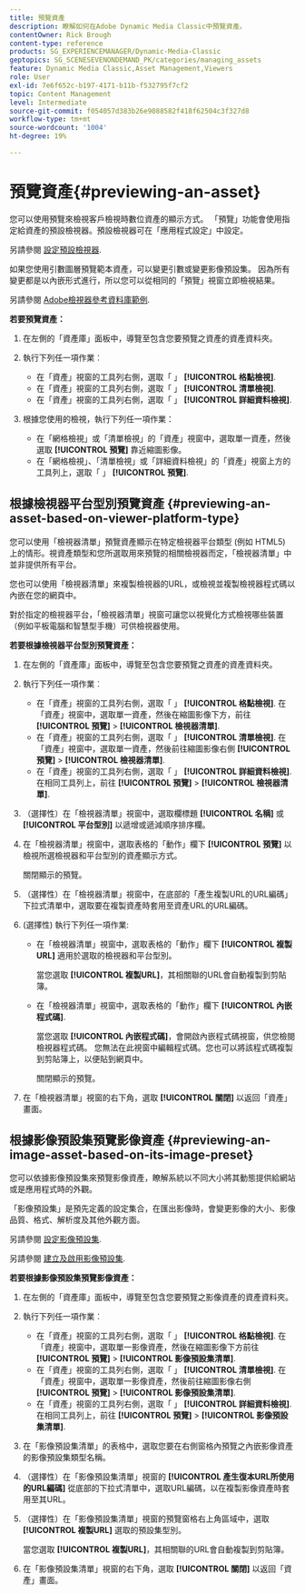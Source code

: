 ```yaml
---
title: 預覽資產
description: 瞭解如何在Adobe Dynamic Media Classic中預覽資產。
contentOwner: Rick Brough
content-type: reference
products: SG_EXPERIENCEMANAGER/Dynamic-Media-Classic
geptopics: SG_SCENESEVENONDEMAND_PK/categories/managing_assets
feature: Dynamic Media Classic,Asset Management,Viewers
role: User
exl-id: 7e6f652c-b197-4171-b11b-f532795f7cf2
topic: Content Management
level: Intermediate
source-git-commit: f054057d383b26e9088582f418f62504c3f327d8
workflow-type: tm+mt
source-wordcount: '1004'
ht-degree: 19%

---
```


# 預覽資產{#previewing-an-asset}

您可以使用預覽來檢視客戶檢視時數位資產的顯示方式。 「預覽」功能會使用指定給資產的預設檢視器。預設檢視器可在「應用程式設定」中設定。

另請參閱 [設定預設檢視器](application-setup.md#configuring_default_viewers).

如果您使用引數圖層預覽範本資產，可以變更引數或變更影像預設集。 因為所有變更都是以內嵌形式進行，所以您可以從相同的「預覽」視窗立即檢視結果。

另請參閱 [Adobe檢視器參考資料庫範例](https://landing.adobe.com/en/na/dynamic-media/ctir-2755/live-demos.html).

**若要預覽資產：**

1. 在左側的「資產庫」面板中，導覽至包含您要預覽之資產的資產資料夾。
1. 執行下列任一項作業︰

   * 在「資產」視窗的工具列右側，選取「 」 **[!UICONTROL 格點檢視]**.
   * 在「資產」視窗的工具列右側，選取「 」 **[!UICONTROL 清單檢視]**.
   * 在「資產」視窗的工具列右側，選取「 」 **[!UICONTROL 詳細資料檢視]**.

1. 根據您使用的檢視，執行下列任一項作業：

   * 在「網格檢視」或「清單檢視」的「資產」視窗中，選取單一資產，然後選取 **[!UICONTROL 預覽]** 靠近縮圖影像。
   * 在「網格檢視」、「清單檢視」或「詳細資料檢視」的「資產」視窗上方的工具列上，選取「 」 **[!UICONTROL 預覽]**.

## 根據檢視器平台型別預覽資產 {#previewing-an-asset-based-on-viewer-platform-type}

您可以使用「檢視器清單」預覽資產顯示在特定檢視器平台類型 (例如 HTML5) 上的情形。視資產類型和您所選取用來預覽的相關檢視器而定，「檢視器清單」中並非提供所有平台。

您也可以使用「檢視器清單」來複製檢視器的URL，或檢視並複製檢視器程式碼以內嵌在您的網頁中。

對於指定的檢視器平台，「檢視器清單」視窗可讓您以視覺化方式檢視哪些裝置（例如平板電腦和智慧型手機）可供檢視器使用。

**若要根據檢視器平台型別預覽資產：**

1. 在左側的「資產庫」面板中，導覽至包含您要預覽之資產的資產資料夾。
1. 執行下列任一項作業︰

   * 在「資產」視窗的工具列右側，選取「 」 **[!UICONTROL 格點檢視]**. 在「資產」視窗中，選取單一資產，然後在縮圖影像下方，前往 **[!UICONTROL 預覽]** > **[!UICONTROL 檢視器清單]**.
   * 在「資產」視窗的工具列右側，選取「 」 **[!UICONTROL 清單檢視]**. 在「資產」視窗中，選取單一資產，然後前往縮圖影像右側 **[!UICONTROL 預覽]** > **[!UICONTROL 檢視器清單]**.
   * 在「資產」視窗的工具列右側，選取「 」 **[!UICONTROL 詳細資料檢視]**. 在相同工具列上，前往 **[!UICONTROL 預覽]** > **[!UICONTROL 檢視器清單]**.

1. （選擇性）在「檢視器清單」視窗中，選取欄標題 **[!UICONTROL 名稱]** 或 **[!UICONTROL 平台型別]** 以遞增或遞減順序排序欄。
1. 在「檢視器清單」視窗中，選取表格的「動作」欄下 **[!UICONTROL 預覽]** 以檢視所選檢視器和平台型別的資產顯示方式。

   關閉顯示的預覽。

1. （選擇性）在「檢視器清單」視窗中，在底部的「產生複製URL的URL編碼」下拉式清單中，選取要在複製資產時套用至資產URL的URL編碼。
1. (選擇性) 執行下列任一項作業:

   * 在「檢視器清單」視窗中，選取表格的「動作」欄下 **[!UICONTROL 複製URL]** 適用於選取的檢視器和平台型別。

     當您選取 **[!UICONTROL 複製URL]**，其相關聯的URL會自動複製到剪貼簿。

   * 在「檢視器清單」視窗中，選取表格的「動作」欄下 **[!UICONTROL 內嵌程式碼]**.

     當您選取 **[!UICONTROL 內嵌程式碼]**，會開啟內嵌程式碼視窗，供您檢閱檢視器程式碼。 您無法在此視窗中編輯程式碼。您也可以將該程式碼複製到剪貼簿上，以便貼到網頁中。

     關閉顯示的預覽。

1. 在「檢視器清單」視窗的右下角，選取 **[!UICONTROL 關閉]** 以返回「資產」畫面。

## 根據影像預設集預覽影像資產 {#previewing-an-image-asset-based-on-its-image-preset}

您可以依據影像預設集來預覽影像資產，瞭解系統以不同大小將其動態提供給網站或是應用程式時的外觀。

「影像預設集」是預先定義的設定集合，在匯出影像時，會變更影像的大小、影像品質、格式、解析度及其他外觀方面。

另請參閱 [設定影像預設集](setting-image-presets.md#setting_up_image_presets).

另請參閱 [建立及啟用影像預設集](creating-enabling-image-presets.md#creating_and_enabling_image_presets).

**若要根據影像預設集預覽影像資產：**

1. 在左側的「資產庫」面板中，導覽至包含您要預覽之影像資產的資產資料夾。
1. 執行下列任一項作業︰

   * 在「資產」視窗的工具列右側，選取「 」 **[!UICONTROL 格點檢視]**. 在「資產」視窗中，選取單一影像資產，然後在縮圖影像下方前往 **[!UICONTROL 預覽]** > **[!UICONTROL 影像預設集清單]**.
   * 在「資產」視窗的工具列右側，選取「 」 **[!UICONTROL 清單檢視]**. 在「資產」視窗中，選取單一影像資產，然後前往縮圖影像右側 **[!UICONTROL 預覽]** > **[!UICONTROL 影像預設集清單]**.
   * 在「資產」視窗的工具列右側，選取「 」 **[!UICONTROL 詳細資料檢視]**. 在相同工具列上，前往 **[!UICONTROL 預覽]** > **[!UICONTROL 影像預設集清單]**.

1. 在「影像預設集清單」的表格中，選取您要在右側窗格內預覽之內嵌影像資產的影像預設集類型名稱。
1. （選擇性）在「影像預設集清單」視窗的 **[!UICONTROL 產生復本URL所使用的URL編碼]** 從底部的下拉式清單中，選取URL編碼，以在複製影像資產時套用至其URL。
1. （選擇性）在「影像預設集清單」視窗的預覽窗格右上角區域中，選取 **[!UICONTROL 複製URL]** 選取的預設集型別。

   當您選取 **[!UICONTROL 複製URL]**，其相關聯的URL會自動複製到剪貼簿。

1. 在「影像預設集清單」視窗的右下角，選取 **[!UICONTROL 關閉]** 以返回「資產」畫面。
